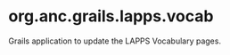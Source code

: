 org.anc.grails.lapps.vocab
==========================

Grails application to update the LAPPS Vocabulary pages.
